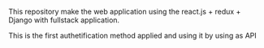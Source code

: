 This repository make the web application using the react.js + redux + Django with fullstack application.

This is the first authetification method applied and using it by using as API